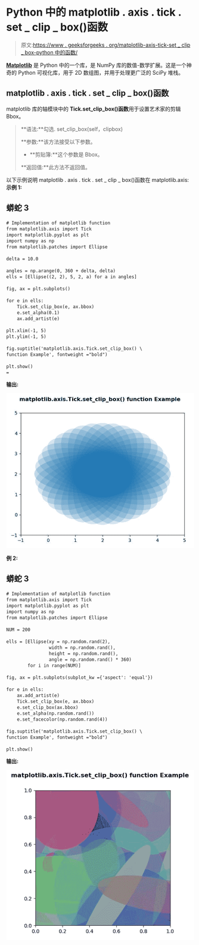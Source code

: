 # Python 中的 matplotlib . axis . tick . set _ clip _ box()函数

> 原文:[https://www . geeksforgeeks . org/matplotlib-axis-tick-set _ clip _ box-python 中的函数/](https://www.geeksforgeeks.org/matplotlib-axis-tick-set_clip_box-function-in-python/)

[**Matplotlib**](https://www.geeksforgeeks.org/python-introduction-matplotlib/) 是 Python 中的一个库，是 NumPy 库的数值-数学扩展。这是一个神奇的 Python 可视化库，用于 2D 数组图，并用于处理更广泛的 SciPy 堆栈。

## matplotlib . axis . tick . set _ clip _ box()函数

matplotlib 库的轴模块中的 **Tick.set_clip_box()函数**用于设置艺术家的剪辑 Bbox。

> **语法:**勾选. set_clip_box(self，clipbox)
> 
> **参数:**该方法接受以下参数。
> 
> *   **剪贴簿:**这个参数是 Bbox。
> 
> **返回值:**此方法不返回值。

以下示例说明 matplotlib . axis . tick . set _ clip _ box()函数在 matplotlib.axis:
**示例 1:**

## 蟒蛇 3

```
# Implementation of matplotlib function
from matplotlib.axis import Tick
import matplotlib.pyplot as plt  
import numpy as np  
from matplotlib.patches import Ellipse  

delta = 10.0

angles = np.arange(0, 360 + delta, delta)  
ells = [Ellipse((2, 2), 5, 2, a) for a in angles]  

fig, ax = plt.subplots()  

for e in ells:  
    Tick.set_clip_box(e, ax.bbox)  
    e.set_alpha(0.1)  
    ax.add_artist(e)  

plt.xlim(-1, 5)  
plt.ylim(-1, 5) 

fig.suptitle('matplotlib.axis.Tick.set_clip_box() \
function Example', fontweight ="bold")  

plt.show() 
=
```

**输出:**

![](img/b957828a5ad7b136a6f431594c3cd3c9.png)

**例 2:**

## 蟒蛇 3

```
# Implementation of matplotlib function
from matplotlib.axis import Tick
import matplotlib.pyplot as plt  
import numpy as np  
from matplotlib.patches import Ellipse  

NUM = 200

ells = [Ellipse(xy = np.random.rand(2),  
                width = np.random.rand(),   
                height = np.random.rand(),  
                angle = np.random.rand() * 360)  
        for i in range(NUM)]  

fig, ax = plt.subplots(subplot_kw ={'aspect': 'equal'})  

for e in ells:  
    ax.add_artist(e) 
    Tick.set_clip_box(e, ax.bbox)  
    e.set_clip_box(ax.bbox)  
    e.set_alpha(np.random.rand())  
    e.set_facecolor(np.random.rand(4))  

fig.suptitle('matplotlib.axis.Tick.set_clip_box() \
function Example', fontweight ="bold")  

plt.show() 
```

**输出:**

![](img/115bb3bffa73a582e55847b1055dab15.png)